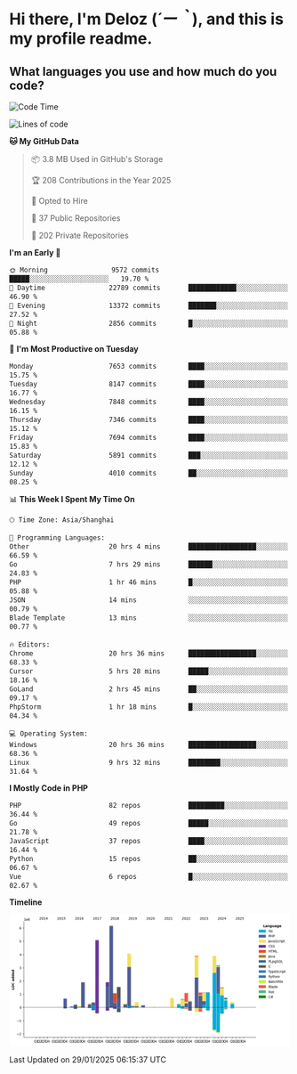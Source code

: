 # **Hi there, I'm Deloz (*´ー｀*), and this is my profile readme.**

## **What languages you use and how much do you code?**

<!--START_SECTION:waka-->
![Code Time](http://img.shields.io/badge/Code%20Time-5%2C593%20hrs%2027%20mins-blue)

![Lines of code](https://img.shields.io/badge/From%20Hello%20World%20I%27ve%20Written-44.5%20million%20lines%20of%20code-blue)

**🐱 My GitHub Data** 

> 📦 3.8 MB Used in GitHub's Storage 
 > 
> 🏆 208 Contributions in the Year 2025
 > 
> 💼 Opted to Hire
 > 
> 📜 37 Public Repositories 
 > 
> 🔑 202 Private Repositories 
 > 
**I'm an Early 🐤** 

```text
🌞 Morning                9572 commits        █████░░░░░░░░░░░░░░░░░░░░   19.70 % 
🌆 Daytime                22789 commits       ████████████░░░░░░░░░░░░░   46.90 % 
🌃 Evening                13372 commits       ███████░░░░░░░░░░░░░░░░░░   27.52 % 
🌙 Night                  2856 commits        █░░░░░░░░░░░░░░░░░░░░░░░░   05.88 % 
```
📅 **I'm Most Productive on Tuesday** 

```text
Monday                   7653 commits        ████░░░░░░░░░░░░░░░░░░░░░   15.75 % 
Tuesday                  8147 commits        ████░░░░░░░░░░░░░░░░░░░░░   16.77 % 
Wednesday                7848 commits        ████░░░░░░░░░░░░░░░░░░░░░   16.15 % 
Thursday                 7346 commits        ████░░░░░░░░░░░░░░░░░░░░░   15.12 % 
Friday                   7694 commits        ████░░░░░░░░░░░░░░░░░░░░░   15.83 % 
Saturday                 5891 commits        ███░░░░░░░░░░░░░░░░░░░░░░   12.12 % 
Sunday                   4010 commits        ██░░░░░░░░░░░░░░░░░░░░░░░   08.25 % 
```


📊 **This Week I Spent My Time On** 

```text
🕑︎ Time Zone: Asia/Shanghai

💬 Programming Languages: 
Other                    20 hrs 4 mins       █████████████████░░░░░░░░   66.59 % 
Go                       7 hrs 29 mins       ██████░░░░░░░░░░░░░░░░░░░   24.83 % 
PHP                      1 hr 46 mins        █░░░░░░░░░░░░░░░░░░░░░░░░   05.88 % 
JSON                     14 mins             ░░░░░░░░░░░░░░░░░░░░░░░░░   00.79 % 
Blade Template           13 mins             ░░░░░░░░░░░░░░░░░░░░░░░░░   00.77 % 

🔥 Editors: 
Chrome                   20 hrs 36 mins      █████████████████░░░░░░░░   68.33 % 
Cursor                   5 hrs 28 mins       █████░░░░░░░░░░░░░░░░░░░░   18.16 % 
GoLand                   2 hrs 45 mins       ██░░░░░░░░░░░░░░░░░░░░░░░   09.17 % 
PhpStorm                 1 hr 18 mins        █░░░░░░░░░░░░░░░░░░░░░░░░   04.34 % 

💻 Operating System: 
Windows                  20 hrs 36 mins      █████████████████░░░░░░░░   68.36 % 
Linux                    9 hrs 32 mins       ████████░░░░░░░░░░░░░░░░░   31.64 % 
```

**I Mostly Code in PHP** 

```text
PHP                      82 repos            █████████░░░░░░░░░░░░░░░░   36.44 % 
Go                       49 repos            █████░░░░░░░░░░░░░░░░░░░░   21.78 % 
JavaScript               37 repos            ████░░░░░░░░░░░░░░░░░░░░░   16.44 % 
Python                   15 repos            ██░░░░░░░░░░░░░░░░░░░░░░░   06.67 % 
Vue                      6 repos             █░░░░░░░░░░░░░░░░░░░░░░░░   02.67 % 
```



**Timeline**

![Lines of Code chart](https://raw.githubusercontent.com/deloz/deloz/main/assets/bar_graph.png)


 Last Updated on 29/01/2025 06:15:37 UTC
<!--END_SECTION:waka-->
